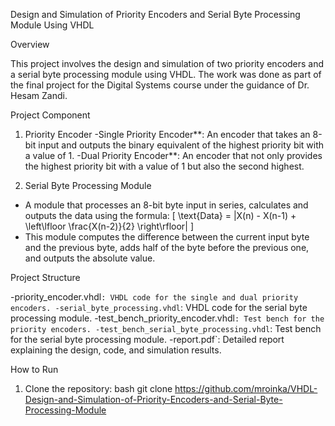 Design and Simulation of Priority Encoders and Serial Byte Processing Module Using VHDL

Overview

This project involves the design and simulation of two priority encoders and a serial byte processing module using VHDL. The work was done as part of the final project for the Digital Systems course under the guidance of Dr. Hesam Zandi.

Project Component

1. Priority Encoder
-Single Priority Encoder**: An encoder that takes an 8-bit input and outputs the binary equivalent of the highest priority bit with a value of 1.
-Dual Priority Encoder**: An encoder that not only provides the highest priority bit with a value of 1 but also the second highest.

2. Serial Byte Processing Module
- A module that processes an 8-bit byte input in series, calculates and outputs the data using the formula:
  \[
  \text{Data} = |X(n) - X(n-1) + \left\lfloor \frac{X(n-2)}{2} \right\rfloor|
  \]
- This module computes the difference between the current input byte and the previous byte, adds half of the byte before the previous one, and outputs the absolute value.

Project Structure

-priority_encoder.vhdl`: VHDL code for the single and dual priority encoders.
-serial_byte_processing.vhdl`: VHDL code for the serial byte processing module.
-test_bench_priority_encoder.vhdl`: Test bench for the priority encoders.
-test_bench_serial_byte_processing.vhdl`: Test bench for the serial byte processing module.
-report.pdf`: Detailed report explaining the design, code, and simulation results.

How to Run

1. Clone the repository:
   bash
   git clone https://github.com/mroinka/VHDL-Design-and-Simulation-of-Priority-Encoders-and-Serial-Byte-Processing-Module
